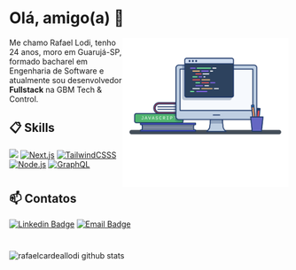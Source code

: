 # Olá, amigo(a) 👋

<img align="right" src=".github/image.png" width="300"/>

Me chamo Rafael Lodi, tenho 24 anos, moro em Guarujá-SP, formado bacharel em Engenharia de Software e atualmente sou desenvolvedor **Fullstack** na GBM Tech & Control.

## 📋 Skills

[![](https://img.shields.io/badge/React-20232A?style=for-the-badge&logo=react&logoColor=61DAFB&style=plastic)]()
[![Next.js](https://img.shields.io/badge/Next.js-000000?style=for-the-badge&logo=nextdotjs&logoColor=white&style=plastic)]()
[![TailwindCSSS](https://img.shields.io/badge/Tailwindcss-0677a9?style=for-the-badge&logo=tailwindcss&logoColor=white&style=plastic)]()
[![Node.js](https://img.shields.io/badge/Node.js-339933?style=for-the-badge&logo=nodedotjs&logoColor=white&style=plastic)]()
[![GraphQL](https://img.shields.io/badge/GraphQl-E10098?style=for-the-badge&logo=graphql&logoColor=white&style=plastic)]()

#

## 📫 Contatos

[![Linkedin Badge](https://img.shields.io/badge/Rafael%20Lodi-2D425E?style=flat&logo=Linkedin&logoColor=white&link=https://www.linkedin.com/in/rafael-lodi-2843771a9/)](https://www.linkedin.com/in/rafael-lodi-2843771a9/)
[![Email Badge](https://img.shields.io/badge/rafaelcardeallodi@hotmail.com-2D425E?style=flat&logo=gmail&logoColor=white&link=mailto:rafaelcardeallodi@hotmail.com)](https://www.linkedin.com/in/rafael-lodi-2843771a9/)

#

![rafaelcardeallodi github stats](https://github-readme-stats.vercel.app/api?username=rafaelcardeallodi&hide=[%22issues%22]&show_icons=true)
